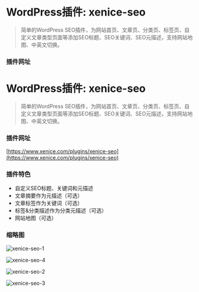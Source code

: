 # WordPress插件: xenice-seo
> 简单的WordPress SEO插件，为网站首页、文章页、分类页、标签页、自定义文章类型页面等添加SEO标题、SEO关键词、SEO元描述，支持网站地图、中英文切换。  

### 插件网址

# WordPress插件: xenice-seo
> 简单的WordPress SEO插件，为网站首页、文章页、分类页、标签页、自定义文章类型页面等添加SEO标题、SEO关键词、SEO元描述，支持网站地图、中英文切换。  

### 插件网址

[https://www.xenice.com/plugins/xenice-seo](https://www.xenice.com/plugins/xenice-seo)
### 插件特色

- 自定义SEO标题、关键词和元描述
- 文章摘要作为元描述（可选）
- 文章标签作为关键词（可选）
- 标签&分类描述作为分类元描述（可选）
- 网站地图（可选）


### 缩略图

![xenice-seo-1](https://www.xenice.com/wp-content/uploads/2023/05/xenice-seo-1.png)

![xenice-seo-4](https://www.xenice.com/wp-content/uploads/2023/05/xenice-seo-4.png)

![xenice-seo-2](https://www.xenice.com/wp-content/uploads/2023/05/xenice-seo-2.png)

![xenice-seo-3](https://www.xenice.com/wp-content/uploads/2023/05/xenice-seo-3.png)

